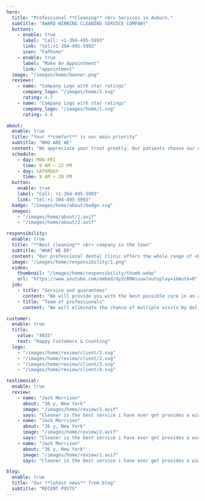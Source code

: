 ```yaml
---
hero:
  title: "Professional **Cleaning** <br> Services in Auburn."
  subtitle: "AWARD WINNING CLEANING SERVICE COMPANY"
  buttons:
    - enable: true
      label: "Call: +1-394-495-5993"
      link: "tel:+1-394-495-5993"
      icon: "FaPhone"
    - enable: true
      label: "Make An Appointment"
      link: "appointment"
  image: "/images/home/banner.png"
  reviews:
    - name: "Company Logo with star ratings"
      company_logo: "/images/home/2.svg"
      rating: 4.7
    - name: "Company Logo with star ratings"
      company_logo: "/images/home/1.svg"
      rating: 4.8

about:
  enable: true
  title: "Your **comfort** is our main priority"
  subtitle: "WHO ARE WE"
  content: "We appreciate your trust greatly. Our patients choose our clinic because they know we are the best in the field."
  schedule:
    - day: MON-FRI
      time: 9 AM – 22 PM
    - day: SATURDAY
      time: 9 AM – 20 PM
  button:
    enable: true
    label: "Call: +1-394-495-5993"
    link: "tel:+1-394-495-5993"
  badge: "/images/home/about/badge.svg"
  images:
    - "/images/home/about/1.avif"
    - "/images/home/about/2.avif"

responsibility:
  enable: true
  title: "**Best cleaning** <br> company in the town"
  subtitle: "WHAT WE DO"
  content: "Our professional dental clinic offers the whole range of <br> dentistry services: treatment of caries, gum diseases, <br> tooth whitening, implantation, dentures, h whitening, <br> implantation, dentures surgery, etc."
  image: "/images/home/responsibility/1.png"
  video:
    thumbnail: "/images/home/responsibility/thumb.webp"
    url: "https://www.youtube.com/embed/dyZcRRWiuuw?autoplay=1&mute=0"
  job:
    - title: "Service and guarantees"
      content: "We will provide you with the best possible care in an atmosphere of comfort and compassion."
    - title: "Team of professionals"
      content: "We will eliminate the chance of multiple visits by delivering the premium quality service."

customer:
  enable: true
  title:
    value: "4035"
    text: "Happy Customers & Counting"
  logo:
    - "/images/home/review/client/1.svg"
    - "/images/home/review/client/2.svg"
    - "/images/home/review/client/3.svg"
    - "/images/home/review/client/4.svg"

testimonial:
  enable: true
  review:
    - name: "Jack Morrison"
      about: "36 y, New York"
      image: "/images/home/review/1.avif"
      says: "Cleaner is the best service i have ever get provides a wide range of cleaning services, from home cleaning to office cleaning. They used advanced technologies to keep our room looking the best. <br> <br> Their team of experts who have been in the profession for years focuses on helped us achieve optimal clean surface."
    - name: "Jack Morrison"
      about: "36 y, New York"
      image: "/images/home/review/2.avif"
      says: "Cleaner is the best service i have ever get provides a wide range of cleaning services, from home cleaning to office cleaning. They used advanced technologies to keep our room looking the best. <br> <br> Their team of experts who have been in the profession for years focuses on helped us achieve optimal clean surface."
    - name: "Jack Morrison"
      about: "36 y, New York"
      image: "/images/home/review/1.avif"
      says: "Cleaner is the best service i have ever get provides a wide range of cleaning services, from home cleaning to office cleaning. They used advanced technologies to keep our room looking the best. <br> <br> Their team of experts who have been in the profession for years focuses on helped us achieve optimal clean surface."

blog:
  enable: true
  title: "Our **latest news** from blog"
  subtitle: "RECENT POSTS"
---
```

